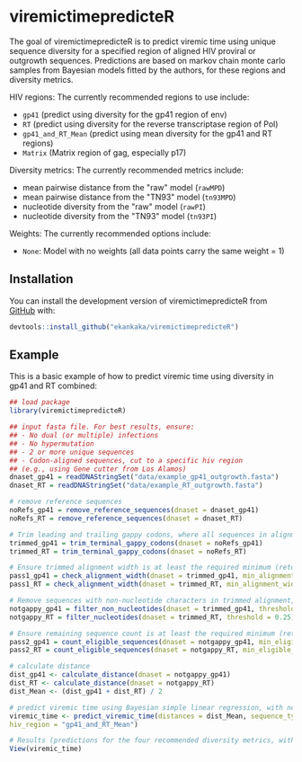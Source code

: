 
# viremictimepredicteR

<!-- badges: start -->
<!-- badges: end -->

The goal of viremictimepredicteR is to predict viremic time using unique sequence diversity for a specified region of aligned HIV proviral or outgrowth sequences. Predictions are based on markov chain monte carlo samples from Bayesian models fitted by the authors, for these regions and diversity metrics.

HIV regions: The currently recommended regions to use include:
- `gp41` (predict using diversity for the gp41 region of env)
- `RT` (predict using diversity for the reverse transcriptase region of Pol)
- `gp41_and_RT_Mean` (predict using mean diversity for the gp41 and RT regions)
- `Matrix` (Matrix region of gag, especially p17)

Diversity metrics: The currently recommended metrics include:
- mean pairwise distance from the "raw" model (`rawMPD`)
- mean pairwise distance from the "TN93" model (`tn93MPD`)
- nucleotide diversity from the "raw" model (`rawPI`)
- nucleotide diversity from the "TN93" model (`tn93PI`)

Weights: The currently recommended options include:
- `None`: Model with no weights (all data points carry the same weight = 1)

## Installation

You can install the development version of viremictimepredicteR from [GitHub](https://github.com/) with: 

``` r
devtools::install_github("ekankaka/viremictimepredicteR")
```

## Example

This is a basic example of how to predict viremic time using diversity in gp41 and RT combined:

``` r
## load package
library(viremictimepredicteR)

## input fasta file. For best results, ensure:
## - No dual (or multiple) infections
## - No hypermutation
## - 2 or more unique sequences
## - Codon-aligned sequences, cut to a specific hiv region 
## (e.g., using Gene cutter from Los Alamos) 
dnaset_gp41 = readDNAStringSet("data/example_gp41_outgrowth.fasta")
dnaset_RT = readDNAStringSet("data/example_RT_outgrowth.fasta")

# remove reference sequences
noRefs_gp41 = remove_reference_sequences(dnaset = dnaset_gp41)
noRefs_RT = remove_reference_sequences(dnaset = dnaset_RT)

# Trim leading and trailing gappy codons, where all sequences in alignment have gappy codons
trimmed_gp41 = trim_terminal_gappy_codons(dnaset = noRefs_gp41)
trimmed_RT = trim_terminal_gappy_codons(dnaset = noRefs_RT)

# Ensure trimmed alignment width is at least the required minimum (returns TRUE or FALSE)
pass1_gp41 = check_alignment_width(dnaset = trimmed_gp41, min_alignment_width = 9)
pass1_RT = check_alignment_width(dnaset = trimmed_RT, min_alignment_width = 9)

# Remove sequences with non-nucleotide characters in trimmed alignment, beyond a specified threshold
notgappy_gp41 = filter_non_nucleotides(dnaset = trimmed_gp41, threshold = 0.25)
notgappy_RT = filter_nucleotides(dnaset = trimmed_RT, threshold = 0.25)

# Ensure remaining sequence count is at least the required minimum (returns TRUE or FALSE)
pass2_gp41 = count_eligible_sequences(dnaset = notgappy_gp41, min_eligible_count = 2)
pass2_RT = count_eligible_sequences(dnaset = notgappy_RT, min_eligible_count = 2)

# calculate distance
dist_gp41 <- calculate_distance(dnaset = notgappy_gp41)
dist_RT <- calculate_distance(dnaset = notgappy_RT)
dist_Mean <- (dist_gp41 + dist_RT) / 2

# predict viremic time using Bayesian simple linear regression, with no weights
viremic_time <- predict_viremic_time(distances = dist_Mean, sequence_type = "outgrowth",  
hiv_region = "gp41_and_RT_Mean")

# Results (predictions for the four recommended diversity metrics, with credible intervals)
View(viremic_time)

```

